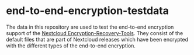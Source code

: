 # end-to-end-encryption-testdata

The data in this repository are used to test the end-to-end encryption support of the [Nextcloud Encryption-Recovery-Tools](https://github.com/nextcloud/encryption-recovery-tools). They consist of the default files that are part of Nextcloud releases which have been encrypted with the different types of the end-to-end encryption.
